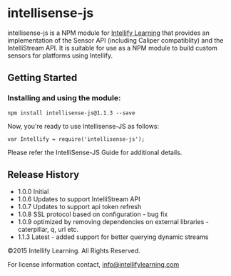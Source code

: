 intellisense-js
================

intellisense-js is a NPM module for [Intellify Learning](http://www.intellifylearning.com) that provides an implementation of the Sensor API (including Caliper compatiblity) and the IntelliStream API.  It is suitable for use as a NPM module to build custom sensors for platforms using Intellify.

## Getting Started

### Installing and using the module:

```
npm install intellisense-js@1.1.3 --save
```

Now, you're ready to use Intellisense-JS as follows:

```
var Intellify = require('intellisense-js');
```

Please refer the IntelliSense-JS Guide for additional details.

## Release History
* 1.0.0 Initial
* 1.0.6 Updates to support IntelliStream API
* 1.0.7 Updates to support api token refresh
* 1.0.8 SSL protocol based on configuration - bug fix
* 1.0.9 optimized by removing dependencies on external libraries - caterpillar, q, url etc.
* 1.1.3 Latest - added support for better querying dynamic streams


©2015 Intellify Learning. All Rights Reserved.

For license information contact, info@intellifylearning.com
